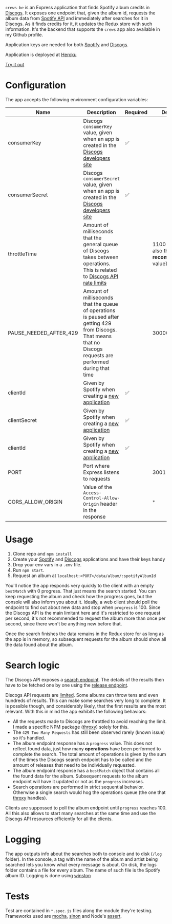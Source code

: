 `crews-be` is an Express application that finds Spotify album credits in [Discogs][1]. It exposes one endpoint that, given the album id, requests the album data from [Spotify API][2] and immediately after searches for it in Discogs. As it finds credits for it, it updates the Redux store with such information. It's the backend that supports the `crews` app also available in my Github profile.

Application keys are needed for both [Spotify][2] and [Discogs][3].

Application is deployed at [Heroku][12]

[Try it out][11]

# Configuration

The app accepts the following environment configuration variables:

|Name          |Description|Required|Default|
|--------------|-----------|--------|-------|
|consumerKey   |Discogs `consumerKey` value, given when an app is created in the [Discogs developers site][3]|:white_check_mark:||
|consumerSecret|Discogs `consumerSecret` value, given when an app is created in the [Discogs developers site][3]|:white_check_mark:||
|throttleTime|Amount of milliseconds that the general queue of Discogs takes between operations. This is related to [Discogs API rate limits][6]||1100 (this is also the __recommended__ value)|
|PAUSE_NEEDED_AFTER_429|Amount of milliseconds that the queue of operations is paused after getting 429 from Discogs. That means that no Discogs requests are performed during that time||30000|
|clientId|Given by Spotify when creating a [new application][2]|:white_check_mark:||
|clientSecret|Given by Spotify when creating a [new application][2]|:white_check_mark:||
|clientId|Given by Spotify when creating a [new application][2]|:white_check_mark:||
|PORT|Port where Express listens to requests||3001|
|CORS_ALLOW_ORIGIN|Value of the `Access-Control-Allow-Origin` header in the response||`*`|

# Usage

1. Clone repo and  `npm install`
2. Create your [Spotify][2] and [Discogs][3] applications and have their keys handy
3. Drop your env vars in a `.env` file.
4. Run `npm start`.
4. Request an album at `localhost:<PORT>/data/album/:spotifyAlbumId`

You'll notice the app responds very quickly to the client with an empty `bestMatch` with 0 progress. That just means the search started. You can keep requesting the album and check how the progress goes, but the console will also inform you about it. Ideally, a web client should poll the endpoint to find out about new data and stop when `progress` is 100. Since the Discogs API is the main limitant here and it's restricted to one request per second, it's not recommended to request the album more than once per second, since there won't be anything new before that.

Once the search finishes the data remains in the Redux store for as long as the app is in memory, so subsequent requests for the album should show all the data found about the album.

# Search logic

The Discogs API exposes a [search endpoint][4]. The details of the results then have to be fetched one by one using the [release endpoint][5].

Discogs API requests are [limited][6]. Some albums can throw tens and even hundreds of results. This can make some searches very long to complete. It is possible though, and considerably likely, that the first results are the most relevant. With this in mind the app exhibits the following behaviors:

- All the requests made to Discogs are throttled to avoid reaching the limit. I made a specific NPM package ([throxy][7]) solely for this.
- The `429 Too Many Requests` has still been observed rarely (known issue) so it's handled.
- The album endpoint response has a `progress` value. This does not reflect found data, just how many __operations__ have been performed to complete the search. The total amount of operations is given by the sum of the times the Discogs search endpoint has to be called and the amount of releases that need to be individually requested.
- The album endpoint response has a `bestMatch` object that contains all the found data for the album. Subsequent requests to the album endpoint will have it updated or not as the `progress` increases.
- Search operations are performed in strict sequential behavior. Otherwise a single search would hog the operations queue (the one that [throxy][7] handles).

Clients are suppossed to poll the album endpoint until `progress` reaches 100. All this also allows to start many searches at the same time and use the Discogs API resources efficiently for all the clients.

# Logging

The app outputs info about the searches both to console and to disk (`/log` folder). In the console, a tag with the name of the album and artist being searched lets you know what every message is about. On disk, the logs folder contains a file for every album. The name of such file is the Spotify album ID. Logging is done using [winston][13]

# Tests

Test are contained in `*.spec.js` files along the module they're testing. Frameworks used are [mocha][10], [sinon][9] and Node's [assert][8].


[1]:https://www.discogs.com/
[2]:https://beta.developer.spotify.com/documentation/web-api/
[3]:https://www.discogs.com/developers/
[4]:https://www.discogs.com/developers/#page:database,header:database-search
[5]:https://www.discogs.com/developers/#page:database,header:database-release
[6]:https://www.discogs.com/developers/#page:home,header:home-rate-limiting
[7]:https://www.npmjs.com/package/throxy
[8]:https://nodejs.org/api/assert.html
[9]:https://github.com/sinonjs/sinon
[10]:https://github.com/mochajs/mocha
[11]:http://crews-be.herokuapp.com/data/album/3e3PxWKqv7lyZaR5d02abW
[12]:http://crews-be.herokuapp.com
[13]:https://github.com/winstonjs/winston

